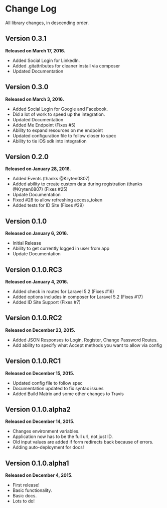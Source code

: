 Change Log
==========

All library changes, in descending order.

Version 0.3.1
-------------

**Released on March 17, 2016.**

- Added Social Login for LinkedIn.
- Added .gitattributes for cleaner install via composer
- Updated Documentation

Version 0.3.0
-------------

**Released on March 3, 2016.**

- Added Social Login for Google and Facebook.
- Did a lot of work to speed up the integration.
- Updated Documentation
- Added Me Endpoint (Fixes #5)
- Ability to expand resources on me endpoint
- Updated configuration file to follow closer to spec
- Ability to tie iOS sdk into integration

Version 0.2.0
-------------

**Released on January 28, 2016.**

- Added Events (thanks @Kryten0807)
- Added ability to create custom data during registration (thanks @Kryten0807) (Fixes #25)
- Update Documentation
- Fixed #28 to allow refreshing access_token
- Added tests for ID Site (Fixes #29)

Version 0.1.0
-------------

**Released on January 6, 2016.**

- Initial Release
- Ability to get currently logged in user from app
- Update Documentation

Version 0.1.0.RC3
-----------------

**Released on January 4, 2016.**

- Added check in routes for Laravel 5.2 (Fixes #16)
- Added options includes in composer for Laravel 5.2 (Fixes #17)
- Added ID Site Support (Fixes #7)

Version 0.1.0.RC2
-----------------

**Released on December 23, 2015.**

- Added JSON Responses to Login, Register, Change Password Routes.
- Add ability to specify what Accept methods you want to allow via config


Version 0.1.0.RC1
-----------------

**Released on December 15, 2015.**

- Updated config file to follow spec
- Documentation updated to fix syntax issues
- Added Build Matrix and some other changes to Travis


Version 0.1.0.alpha2
--------------------

**Released on December 14, 2015.**

- Changes environment variables.
- Application now has to be the full url, not just ID.
- Old input values are added if form redirects back because of errors.
- Adding auto-deployment for docs!

Version 0.1.0.alpha1
--------------------

**Released on December 4, 2015.**

- First release!
- Basic functionality.
- Basic docs.
- Lots to do!

